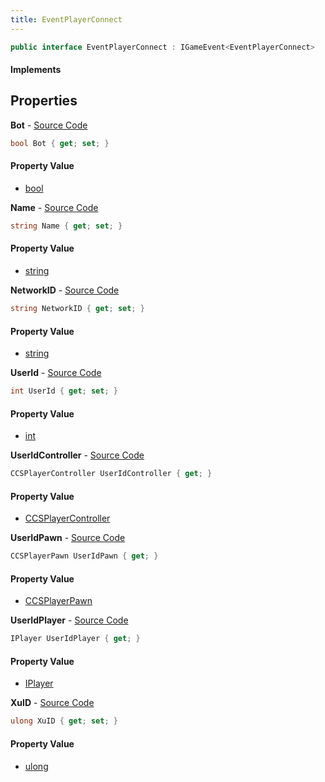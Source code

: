 ```yaml
---
title: EventPlayerConnect
---
```


```csharp
public interface EventPlayerConnect : IGameEvent<EventPlayerConnect>
```

#### Implements

## Properties

**Bot** - [Source Code](https://github.com/swiftly-solution/swiftlys2/blob/main/managed/src/SwiftlyS2.Generated/GameEvents/Interfaces/EventPlayerConnect.cs#L68)

```csharp
bool Bot { get; set; }
```

#### Property Value

- [bool](https://learn.microsoft.com/dotnet/api/system.boolean)

**Name** - [Source Code](https://github.com/swiftly-solution/swiftlys2/blob/main/managed/src/SwiftlyS2.Generated/GameEvents/Interfaces/EventPlayerConnect.cs#L24)

```csharp
string Name { get; set; }
```

#### Property Value

- [string](https://learn.microsoft.com/dotnet/api/system.string)

**NetworkID** - [Source Code](https://github.com/swiftly-solution/swiftlys2/blob/main/managed/src/SwiftlyS2.Generated/GameEvents/Interfaces/EventPlayerConnect.cs#L56)

```csharp
string NetworkID { get; set; }
```

#### Property Value

- [string](https://learn.microsoft.com/dotnet/api/system.string)

**UserId** - [Source Code](https://github.com/swiftly-solution/swiftlys2/blob/main/managed/src/SwiftlyS2.Generated/GameEvents/Interfaces/EventPlayerConnect.cs#L49)

```csharp
int UserId { get; set; }
```

#### Property Value

- [int](https://learn.microsoft.com/dotnet/api/system.int32)

**UserIdController** - [Source Code](https://github.com/swiftly-solution/swiftlys2/blob/main/managed/src/SwiftlyS2.Generated/GameEvents/Interfaces/EventPlayerConnect.cs#L31)

```csharp
CCSPlayerController UserIdController { get; }
```

#### Property Value

- [CCSPlayerController](/docs/api/shared/schemadefinitions/ccsplayercontroller)

**UserIdPawn** - [Source Code](https://github.com/swiftly-solution/swiftlys2/blob/main/managed/src/SwiftlyS2.Generated/GameEvents/Interfaces/EventPlayerConnect.cs#L38)

```csharp
CCSPlayerPawn UserIdPawn { get; }
```

#### Property Value

- [CCSPlayerPawn](/docs/api/shared/schemadefinitions/ccsplayerpawn)

**UserIdPlayer** - [Source Code](https://github.com/swiftly-solution/swiftlys2/blob/main/managed/src/SwiftlyS2.Generated/GameEvents/Interfaces/EventPlayerConnect.cs#L42)

```csharp
IPlayer UserIdPlayer { get; }
```

#### Property Value

- [IPlayer](/docs/api/shared/players/iplayer)

**XuID** - [Source Code](https://github.com/swiftly-solution/swiftlys2/blob/main/managed/src/SwiftlyS2.Generated/GameEvents/Interfaces/EventPlayerConnect.cs#L63)

```csharp
ulong XuID { get; set; }
```

#### Property Value

- [ulong](https://learn.microsoft.com/dotnet/api/system.uint64)

